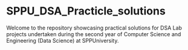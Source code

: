 # SPPU_DSA_Practicle_solutions
Welcome to the repository showcasing practical solutions for DSA Lab projects undertaken during the second year of Computer Science and Engineering (Data Science) at SPPUniversity. 
